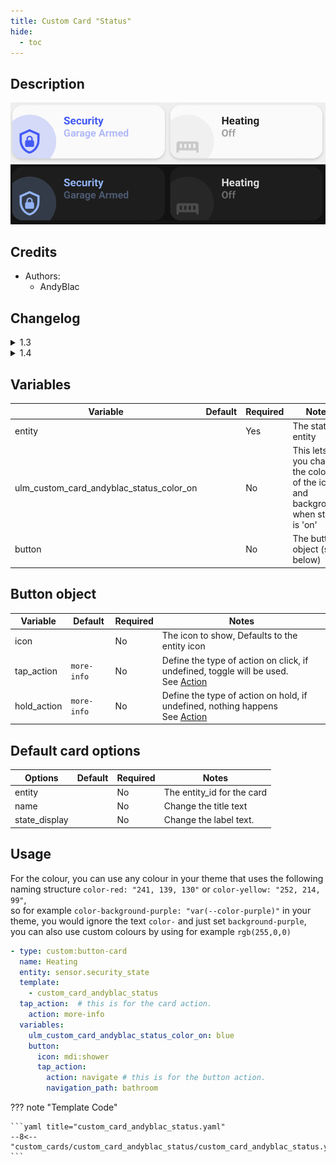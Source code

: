 ```yaml
---
title: Custom Card "Status"
hide:
  - toc
---
```

<!-- markdownlint-disable MD046 -->

## Description

![example-image-light](../../assets/img/custom_card_andyblac_status/custom_card_andyblac_status_light.png)
![example-image-dark](../../assets/img/custom_card_andyblac_status/custom_card_andyblac_status_dark.png)

## Credits

- Authors:
    - AndyBlac

## Changelog

<details>
<summary>1.3</summary>
Initial release
</details>
<details>
<summary>1.4</summary>
add support for custom colours by using `rgb()`
</details>

## Variables

| Variable                                 | Default     | Required  | Notes                                                                          |
|------------------------------------------|-------------|-----------|--------------------------------------------------------------------------------|
| entity                                   |             | Yes       | The status entity                                                              |
| ulm_custom_card_andyblac_status_color_on |             | No        | This lets you change the colour of the icon and background, when state is 'on' |
| button                                   |             | No        | The button object (see below)                                                  |

## Button object

| Variable                                 | Default     | Required  | Notes                                                                          |
|------------------------------------------|-------------|-----------|--------------------------------------------------------------------------------|
| icon		                                 |             | No	       | The icon to show, Defaults to the entity icon                                  |
| tap_action                               | `more-info` | No        | Define the type of action on click, if undefined, toggle will be used.</br>See [Action](https://github.com/custom-cards/button-card#Action) |
| hold_action                              | `more-info` | No        | Define the type of action on hold, if undefined, nothing happens</br> See [Action](https://github.com/custom-cards/button-card#Action) |

## Default card options

| Options                                  | Default         | Required         | Notes                      |
|------------------------------------------|-----------------|------------------|----------------------------|
| entity                                   |                 | No               | The entity_id for the card |
| name                                     |                 | No               | Change the title text      |
| state_display                            |                 | No               | Change the label text.     |

## Usage

For the colour, you can use any colour in your theme that uses the following naming structure `color-red: "241, 139, 130"` or `color-yellow: "252, 214, 99"`,</br>
so for example `color-background-purple: "var(--color-purple)"` in your theme, you would ignore the text `color-` and just set `background-purple`,</br>
you can also use custom colours by using for example `rgb(255,0,0)`

```yaml
- type: custom:button-card
  name: Heating
  entity: sensor.security_state
  template:
    - custom_card_andyblac_status
  tap_action:  # this is for the card action.
    action: more-info
  variables:
    ulm_custom_card_andyblac_status_color_on: blue
    button:
      icon: mdi:shower
      tap_action:
        action: navigate # this is for the button action.
        navigation_path: bathroom
```

??? note "Template Code"

    ```yaml title="custom_card_andyblac_status.yaml"
    --8<-- "custom_cards/custom_card_andyblac_status/custom_card_andyblac_status.yaml"
    ```
